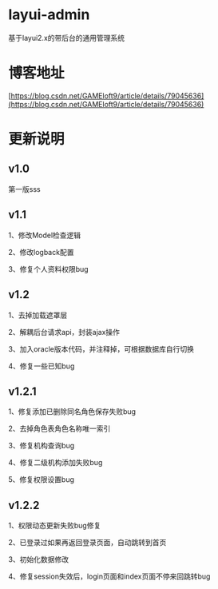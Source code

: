 # layui-admin
基于layui2.x的带后台的通用管理系统

# 博客地址
[https://blog.csdn.net/GAMEloft9/article/details/79045636](https://blog.csdn.net/GAMEloft9/article/details/79045636)

# 更新说明 #

## v1.0  ##

第一版sss


## v1.1 ##
1、修改Model检查逻辑

2、修改logback配置 

3、修复个人资料权限bug

## v1.2 ##
1、去掉加载遮罩层

2、解耦后台请求api，封装ajax操作

3、加入oracle版本代码，并注释掉，可根据数据库自行切换

4、修复一些已知bug

## v1.2.1 ##
1、修复添加已删除同名角色保存失败bug

2、去掉角色表角色名称唯一索引

3、修复机构查询bug

4、修复二级机构添加失败bug

5、修复权限设置bug

## v1.2.2 ##
1、权限动态更新失败bug修复

2、已登录过如果再返回登录页面，自动跳转到首页

3、初始化数据修改

4、修复session失效后，login页面和index页面不停来回跳转bug
